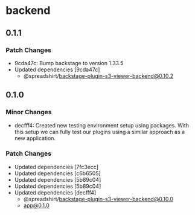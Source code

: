 # backend

## 0.1.1

### Patch Changes

- 9cda47c: Bump backstage to version 1.33.5
- Updated dependencies [9cda47c]
  - @spreadshirt/backstage-plugin-s3-viewer-backend@0.10.2

## 0.1.0

### Minor Changes

- decfff4: Created new testing environment setup using packages.
  With this setup we can fully test our plugins using a similar
  approach as a new application.

### Patch Changes

- Updated dependencies [7fc3ecc]
- Updated dependencies [c6b6505]
- Updated dependencies [5b89c04]
- Updated dependencies [5b89c04]
- Updated dependencies [decfff4]
  - @spreadshirt/backstage-plugin-s3-viewer-backend@0.10.0
  - app@0.1.0
